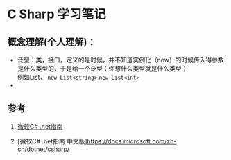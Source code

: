 # C Sharp 学习笔记

## 概念理解(个人理解)：
- 泛型：类，接口，定义的是时候，并不知道实例化（new）的时候传入得参数是什么类型的，于是给一个<T>泛型；你想什么类型就是什么类型；  
  例如List， `new List<string>` `new List<int>`
- 
  





## 参考
1. [微软C# .net指南](https://docs.microsoft.com/en-us/dotnet/csharp/)


2. [微软C# .net指南 中文版]https://docs.microsoft.com/zh-cn/dotnet/csharp/